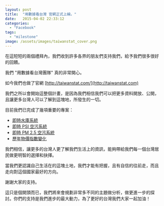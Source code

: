 ```yaml
---
layout: post
title:  "用數據看台灣 官網正式上線。"
date:   2015-04-02 22:33:12
categories: 
  - "Facebook"
tags: 
  - "milestone"
image: /assets/images/taiwanstat_cover.png
---
```

在這短短的兩個禮拜內，我們收到許多各界的朋友們支持我們，給予我們很多很好的回饋。

我們 "用數據看台灣團隊" 真的非常開心。

如今我們也做了官網 [http://taiwanstat.com/](http://taiwanstat.com)

我們之所以會開始這整個計畫，是因為我們相信我們可以把更多資料開放、公開，且讓更多台灣人可以了解到這塊地，所發生的一切。

目前我們已完成了幾項重要的專案：

  - [即時水庫系統](http://water.taiwanstat.com/)
  - [即時 PSI 空污系統](http://real.taiwanstat.com/air)
  - [即時 PM 2.5 空污系統](http://real.taiwanstat.com/pm2.5/)
  - [歷年物價指數變化](http://long.taiwanstat.com/price)
  
我們相信，讓更多的台灣人更了解我們生活上的資訊，能夠帶給我們每一個台灣居民做更明智的選擇和抉擇。

當我們更認識自己生活在的這塊土地，我們才能有把握，且有自信的往前走，而且走向對這個國家最好的方向。

謝謝大家的支持。

這只是個開頭而已，我們將來會規劃非常多不同的主題做分析，做更進一步的探討。你們的支持是我們進步的最大動力，為了更好的台灣我們大家一起加油！


